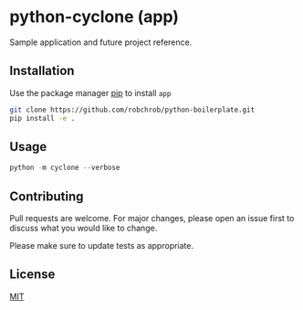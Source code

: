 # python-cyclone (app)

Sample application and future project reference.

## Installation

Use the package manager [pip](https://pip.pypa.io/en/stable/) to install `app`

```bash
git clone https://github.com/robchrob/python-boilerplate.git
pip install -e .
```

## Usage

```python
python -m cyclone --verbose
```

## Contributing
Pull requests are welcome. For major changes, please open an issue first to discuss what you would like to change.

Please make sure to update tests as appropriate.

## License
[MIT](https://choosealicense.com/licenses/mit/)
